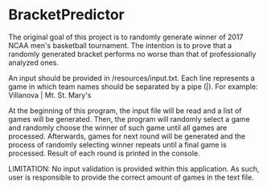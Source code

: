 # BracketPredictor
The original goal of this project is to randomly generate winner of 2017 NCAA men's basketball tournament. The intention is to prove that a randomly generated bracket performs no worse than that of professionally analyzed ones.

An input should be provided in /resources/input.txt. Each line represents a game in which team names should be separated by a pipe (|). For example: Villanova | Mt. St. Mary's 

At the beginning of this program, the input file will be read and a list of games will be generated. Then, the program will randomly select a game and randomly choose the winner of such game until all games are processed. Afterwards, games for next round will be generated and the process of randomly selecting winner repeats until a final game is processed. Result of each round is printed in the console.

LIMITATION: No input validation is provided within this application. As such, user is responsible to provide the correct amount of games in the text file.
